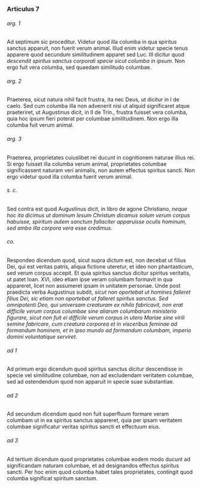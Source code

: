 ### Articulus 7

###### arg. 1
Ad septimum sic proceditur. Videtur quod illa columba in qua spiritus sanctus apparuit, non fuerit verum animal. Illud enim videtur specie tenus apparere quod secundum similitudinem apparet sed Luc. III dicitur quod *descendit spiritus sanctus corporali specie sicut columba in ipsum*. Non ergo fuit vera columba, sed quaedam similitudo columbae.

###### arg. 2
Praeterea, sicut natura nihil facit frustra, ita nec Deus, ut dicitur in I de caelo. Sed cum columba illa non advenerit nisi ut aliquid significaret atque praeteriret, ut Augustinus dicit, in II de Trin., frustra fuisset vera columba, quia hoc ipsum fieri poterat per columbae similitudinem. Non ergo illa columba fuit verum animal.

###### arg. 3
Praeterea, proprietates cuiuslibet rei ducunt in cognitionem naturae illius rei. Si ergo fuisset illa columba verum animal, proprietates columbae significassent naturam veri animalis, non autem effectus spiritus sancti. Non ergo videtur quod illa columba fuerit verum animal.

###### s. c.
Sed contra est quod Augustinus dicit, in libro de agone Christiano, *neque hoc ita dicimus ut dominum Iesum Christum dicamus solum verum corpus habuisse, spiritum autem sanctum fallaciter apparuisse oculis hominum, sed ambo illa corpora vera esse credimus*.

###### co.
Respondeo dicendum quod, sicut supra dictum est, non decebat ut filius Dei, qui est veritas patris, aliqua fictione uteretur, et ideo non phantasticum, sed verum corpus accepit. Et quia spiritus sanctus dicitur spiritus veritatis, ut patet Ioan. XVI, ideo etiam ipse veram columbam formavit in qua appareret, licet non assumeret ipsam in unitatem personae. Unde post praedicta verba Augustinus subdit, *sicut non oportebat ut homines falleret filius Dei, sic etiam non oportebat ut falleret spiritus sanctus. Sed omnipotenti Deo, qui universam creaturam ex nihilo fabricavit, non erat difficile verum corpus columbae sine aliarum columbarum ministerio figurare, sicut non fuit ei difficile verum corpus in utero Mariae sine virili semine fabricare, cum creatura corporea et in visceribus feminae ad formandum hominem, et in ipso mundo ad formandum columbam, imperio domini voluntatique serviret*.

###### ad 1
Ad primum ergo dicendum quod spiritus sanctus dicitur descendisse in specie vel similitudine columbae, non ad excludendam veritatem columbae, sed ad ostendendum quod non apparuit in specie suae substantiae.

###### ad 2
Ad secundum dicendum quod non fuit superfluum formare veram columbam ut in ea spiritus sanctus appareret, quia per ipsam veritatem columbae significatur veritas spiritus sancti et effectuum eius.

###### ad 3
Ad tertium dicendum quod proprietates columbae eodem modo ducunt ad significandam naturam columbae, et ad designandos effectus spiritus sancti. Per hoc enim quod columba habet tales proprietates, contingit quod columba significat spiritum sanctum.

